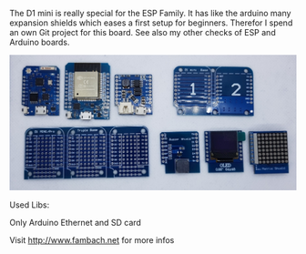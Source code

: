 The D1 mini is really special for the ESP Family. 
It has like the arduino many expansion shields which eases a first setup for beginners.
Therefor I spend an own Git project for this board. See also my other checks of ESP and Arduino boards.

![Image of shield](./img/ESPD1MiniSet-Banner1.jpg)

Used Libs:

Only Arduino Ethernet and SD card

Visit http://www.fambach.net for more infos